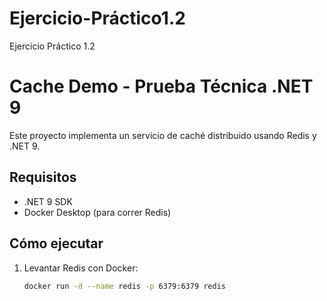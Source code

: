 # Ejercicio-Práctico1.2
Ejercicio Práctico 1.2

# Cache Demo - Prueba Técnica .NET 9

Este proyecto implementa un servicio de caché distribuido usando Redis y .NET 9.

## Requisitos
- .NET 9 SDK
- Docker Desktop (para correr Redis)

## Cómo ejecutar

1. Levantar Redis con Docker:
   ```bash
   docker run -d --name redis -p 6379:6379 redis

